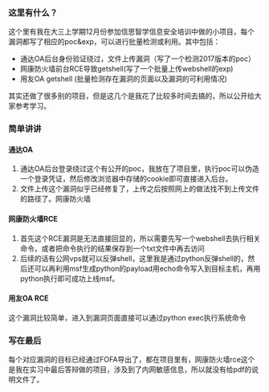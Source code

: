### 这里有什么？

这个里有我在大三上学期12月份参加信思智学信息安全培训中做的小项目，每个漏洞都写了相应的poc&exp，可以进行批量检测或利用。其中包括：

* 通达OA后台身份验证绕过，文件上传漏洞（写了一个检测2017版本的poc）
* 网康防火墙前台RCE导致getshell(写了一个批量上传webshell的exp)
* 用友OA getshell (批量检测存在漏洞的页面以及漏洞的可利用情况)

其实还做了很多别的项目，但是这几个是我花了比较多时间去搞的，所以公开给大家参考学习。

### 简单讲讲

#### 通达OA

1. 通达OA后台登录绕过这个有公开的poc，我放在了项目里，执行poc可以伪造一个登录凭证，然后修改浏览器中存储的cookie即可直接进入后台。
2. 文件上传这个漏洞似乎已经修复了，上传之后按照网上的做法找不到上传文件的路径了。网康防火墙

#### 网康防火墙RCE

1. 首先这个RCE漏洞是无法直接回显的，所以需要先写一个webshell去执行相关命令，或者把命令执行的结果保存到一个txt文件中再去访问
2. 后续的话有公网vps就可以反弹shell，这里我是通过python反弹shell的，然后还可以再利用msf生成python的payload用echo命令写入到目标主机，再用python执行即可成功上线msf。

#### 用友OA RCE

这个漏洞比较简单，进入到漏洞页面直接可以通过python exec执行系统命令



### 写在最后

每个对应漏洞的目标已经通过FOFA导出了，都在项目里有，网康防火墙rce这个是我在实习中最后答辩做的项目，涉及到了内网敏感信息，所以就没有给pdf的说明文件了。











